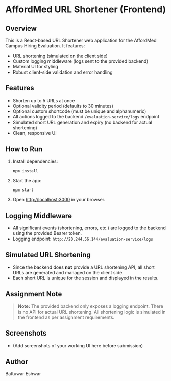 # AffordMed URL Shortener (Frontend)

## Overview
This is a React-based URL Shortener web application for the AffordMed Campus Hiring Evaluation. It features:
- URL shortening (simulated on the client side)
- Custom logging middleware (logs sent to the provided backend)
- Material UI for styling
- Robust client-side validation and error handling

## Features
- Shorten up to 5 URLs at once
- Optional validity period (defaults to 30 minutes)
- Optional custom shortcode (must be unique and alphanumeric)
- All actions logged to the backend `/evaluation-service/logs` endpoint
- Simulated short URL generation and expiry (no backend for actual shortening)
- Clean, responsive UI

## How to Run
1. Install dependencies:
   ```sh
   npm install
   ```
2. Start the app:
   ```sh
   npm start
   ```
3. Open [http://localhost:3000](http://localhost:3000) in your browser.

## Logging Middleware
- All significant events (shortening, errors, etc.) are logged to the backend using the provided Bearer token.
- Logging endpoint: `http://20.244.56.144/evaluation-service/logs`

## Simulated URL Shortening
- Since the backend does **not** provide a URL shortening API, all short URLs are generated and managed on the client side.
- Each short URL is unique for the session and displayed in the results.

## Assignment Note
> **Note:** The provided backend only exposes a logging endpoint. There is no API for actual URL shortening. All shortening logic is simulated in the frontend as per assignment requirements.

## Screenshots
- (Add screenshots of your working UI here before submission)

## Author
Battuwar Eshwar 
